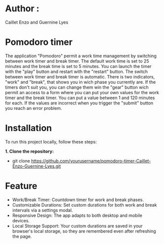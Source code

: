# Author : 
Caillet Enzo and Guernine Lyes

# Pomodoro timer
The application "Pomodoro" permit a work time management by switching between work timer and break timer. The default work time is set to 25 minutes and the break time is set to 5 minutes. 
You can launch the timer with the "play" button and restart with the "restart" button. 
The switch between work timer and break timer is automatic. There is two indicators, "work" and "break", that shows you in wich phase you currently are.
If the timers don't suit you, you can change them win the "gear" button wich permit an access to a form where you can put your own values for the work timer and the break timer. You can put a value between 1 and 120 minutes for each. 
If the values are incorrect when you trigger the "submit" button you reach an error problem.

# Installation

To run this project locally, follow these steps:

**1. Clone the repository:**  
- git clone https://github.com/yourusername/pomodoro-timer-Caillet-Enzo-Guernine-Lyes.git



# Feature

- Work/Break Timer: Countdown timer for work and break phases.
- Customizable Durations: Set custom durations for both work and break intervals via a settings modal.
- Responsive Design: The app adapts to both desktop and mobile devices.
- Local Storage Support: Your custom durations are saved in your browser's local storage, so they are remembered even after refreshing the page.
